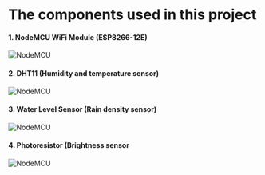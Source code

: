 <h1> The components used in this project </h1>

<h4> 1. NodeMCU WiFi Module (ESP8266-12E) </h4>
     <img src="https://github.com/Raydivine/IoT-of-Modern-Agriculture/blob/master/Doc/Image/Resources/nodemcu.PNG" alt="NodeMCU" />

<h4> 2. DHT11 (Humidity and temperature sensor) </h4>
<img src="https://github.com/Raydivine/IoT-of-Modern-Agriculture/blob/master/Doc/Image/Resources/DHT11.jpg" alt="NodeMCU" />

<h4> 3. Water Level Sensor (Rain density sensor) </h4>
<img src="https://github.com/Raydivine/IoT-of-Modern-Agriculture/blob/master/Doc/Image/Resources/Water%20level%20sensor.jpg" alt="NodeMCU"/>

<h4> 4. Photoresistor (Brightness sensor </h4>
<img src="https://github.com/Raydivine/IoT-of-Modern-Agriculture/blob/master/Doc/Image/Resources/Photoresistor.jpg" alt="NodeMCU"/>
